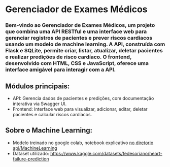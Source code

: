# Gerenciador de Exames Médicos

### Bem-vindo ao Gerenciador de Exames Médicos, um projeto que combina uma API RESTful e uma interface web para gerenciar registros de pacientes e prever riscos cardíacos usando um modelo de machine learning. A API, construída com Flask e SQLite, permite criar, listar, atualizar, deletar pacientes e realizar predições de risco cardíaco. O frontend, desenvolvido com HTML, CSS e JavaScript, oferece uma interface amigável para interagir com a API.

## Módulos principais:

- API: Gerencia dados de pacientes e predições, com documentação interativa via Swagger UI.
- Frontend: Interface web para visualizar, adicionar, editar, deletar pacientes e calcular riscos cardíacos.

## Sobre o Machine Learning:

- Modelo treinado no google colab, notebook explicativo [no diretorio api/MachineLearning](https://github.com/FernandoMBresolin/Heart_Atack_ML/tree/main/api/MachineLearning)
- Dataset utilizado: https://www.kaggle.com/datasets/fedesoriano/heart-failure-prediction
